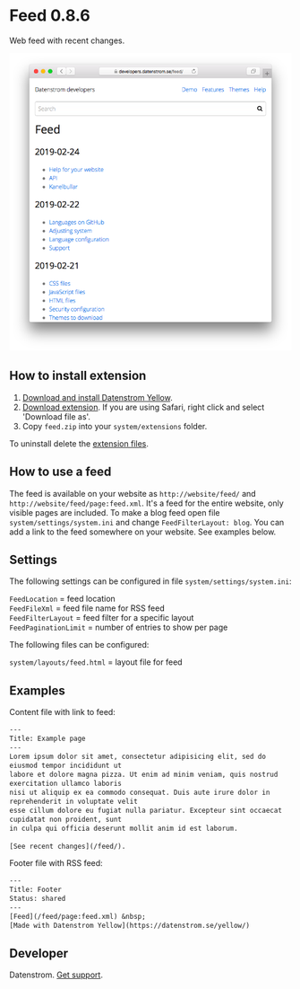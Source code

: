 Feed 0.8.6
==========
Web feed with recent changes.

<p align="center"><img src="feed-screenshot.png?raw=true" alt="Screenshot"></p>

## How to install extension

1. [Download and install Datenstrom Yellow](https://github.com/datenstrom/yellow/).
2. [Download extension](https://github.com/datenstrom/yellow-extensions/raw/master/zip/feed.zip). If you are using Safari, right click and select 'Download file as'.
3. Copy `feed.zip` into your `system/extensions` folder.

To uninstall delete the [extension files](extension.ini).

## How to use a feed

The feed is available on your website as `http://website/feed/` and `http://website/feed/page:feed.xml`. It's a feed for the entire website, only visible pages are included. To make a blog feed open file `system/settings/system.ini` and change `FeedFilterLayout: blog`. You can add a link to the feed somewhere on your website. See examples below.

## Settings

The following settings can be configured in file `system/settings/system.ini`:

`FeedLocation` = feed location  
`FeedFileXml` = feed file name for RSS feed  
`FeedFilterLayout` = feed filter for a specific layout  
`FeedPaginationLimit` = number of entries to show per page  

The following files can be configured:

`system/layouts/feed.html` = layout file for feed  

## Examples

Content file with link to feed:

    ---
    Title: Example page
    ---
    Lorem ipsum dolor sit amet, consectetur adipisicing elit, sed do eiusmod tempor incididunt ut 
    labore et dolore magna pizza. Ut enim ad minim veniam, quis nostrud exercitation ullamco laboris 
    nisi ut aliquip ex ea commodo consequat. Duis aute irure dolor in reprehenderit in voluptate velit 
    esse cillum dolore eu fugiat nulla pariatur. Excepteur sint occaecat cupidatat non proident, sunt 
    in culpa qui officia deserunt mollit anim id est laborum.

    [See recent changes](/feed/).

Footer file with RSS feed:

    ---
    Title: Footer
    Status: shared
    ---
    [Feed](/feed/page:feed.xml) &nbsp; 
    [Made with Datenstrom Yellow](https://datenstrom.se/yellow/)

## Developer

Datenstrom. [Get support](https://extensions.datenstrom.se/help/).
